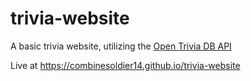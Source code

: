 # trivia-website
A basic trivia website, utilizing the [Open Trivia DB API](https://opentdb.com/)

Live at https://combinesoldier14.github.io/trivia-website
